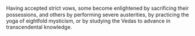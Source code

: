 Having accepted strict vows, some become enlightened by sacriﬁcing their possessions, and others by performing severe austerities, by practicing the yoga of eightfold mysticism, or by studying the Vedas to advance in transcendental knowledge.